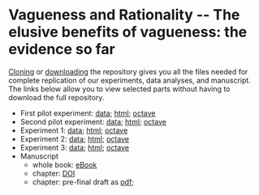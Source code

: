 # Vagueness and Rationality -- The elusive benefits of vagueness: the evidence so far

[Cloning](https://github.com/mjgreen/vagueness) or [downloading](https://github.com/mjgreen/vagueness/archive/master.zip) the repository gives you all the files needed for complete replication of our experiments, data analyses, and manuscript. The links below allow you to view selected parts without having to download the full repository.

* First pilot experiment: 
[data](https://mjgreen.github.io/vagueness/experiment_data_and_analyses/A_pilot_1_data/data.txt); 
[html](https://mjgreen.github.io/vagueness/experiment_data_and_analyses/A_pilot_1.html); 
[octave](https://github.com/mjgreen/vagueness/blob/master/experiment_implementations/A_pilot_1.m)
* Second pilot experiment: 
[data](https://mjgreen.github.io/vagueness/experiment_data_and_analyses/B_pilot_2_data/data.txt); 
[html](https://mjgreen.github.io/vagueness/experiment_data_and_analyses/B_pilot_2.html); 
[octave](https://github.com/mjgreen/vagueness/blob/master/experiment_implementations/B_pilot_2.m)
* Experiment 1: 
[data](https://github.com/mjgreen/vagueness/tree/master/experiment_data_and_analyses/C_exp_1_data); 
[html](https://mjgreen.github.io/vagueness/experiment_data_and_analyses/C_exp_1.html); 
[octave](https://github.com/mjgreen/vagueness/blob/master/experiment_implementations/C_exp_1.m)
* Experiment 2: 
[data](https://mjgreen.github.io/vagueness/experiment_data_and_analyses/D_exp_2_data/data_raw.txt); 
[html](https://mjgreen.github.io/vagueness/experiment_data_and_analyses/D_exp_2.html); 
[octave](https://github.com/mjgreen/vagueness/blob/master/experiment_implementations/D_exp_2.m)
* Experiment 3: 
[data](https://mjgreen.github.io/vagueness/experiment_data_and_analyses/E_exp_3_data/data_raw.txt); 
[html](https://mjgreen.github.io/vagueness/experiment_data_and_analyses/E_exp_3.html); 
[octave](https://github.com/mjgreen/vagueness/blob/master/experiment_implementations/E_exp_3.m)
* Manuscript 
    * whole book: [eBook](https://link.springer.com/book/10.1007/978-3-030-15931-3)
    * chapter: [DOI](10.1007/978-3-030-15931-3_5)
    * chapter: pre-final draft as [pdf](https://mjgreen.github.io/vagueness/manuscript/v-book-2018.pdf); 

